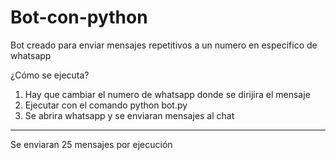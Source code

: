 # Bot-con-python

Bot creado para enviar mensajes repetitivos a un numero
en especifico de whatsapp

¿Cómo se ejecuta?
1. Hay que cambiar el numero de whatsapp donde se dirijira el mensaje
2. Ejecutar con el comando python bot.py 
3. Se abrira whatsapp y se enviaran mensajes al chat
 ********************
 Se enviaran 25 mensajes por ejecución
 
